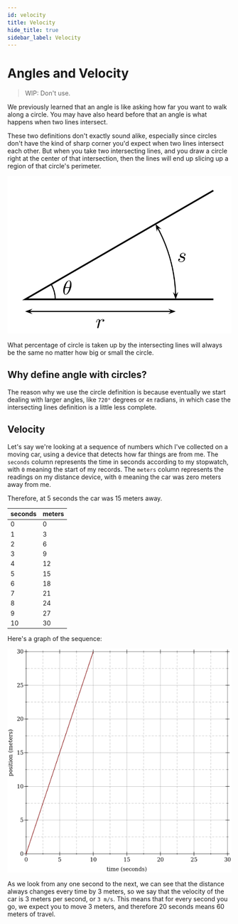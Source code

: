 ```yaml
---
id: velocity
title: Velocity
hide_title: true
sidebar_label: Velocity
---
```


# Angles and Velocity

> WIP: Don't use.

We previously learned that an angle is like asking how far you want to walk 
along a circle. You may have also heard before that an angle is what happens 
when two lines intersect.

These two definitions don't exactly sound alike, especially since circles don't 
have the kind of sharp corner you'd expect when two lines intersect each other.
But when you take two intersecting lines, and you draw a circle right at the 
center of that intersection, then the lines will end up slicing up a region of 
that circle's perimeter.

![angle-circle](/img/angle-circle.png)

What percentage of circle is taken up by the intersecting lines will always be 
the same no matter how big or small the circle.

## Why define angle with circles?

The reason why we use the circle definition is because eventually we start 
dealing with larger angles, like `720°` degrees or `4π` radians, in which case
the intersecting lines definition is a little less complete.

## Velocity

Let's say we're looking at a sequence of numbers which I've collected on a 
moving car, using a device that detects how far things are from me. The 
`seconds` column represents the time in seconds according to my stopwatch, with 
`0` meaning the start of my records. The `meters` column represents the readings 
on my distance device, with `0` meaning the car was zero meters away from me.

Therefore, at 5 seconds the car was 15 meters away.

seconds | meters
------- | ------
0       | 0
1       | 3
2       | 6
3       | 9
4       | 12
5       | 15
6       | 18
7       | 21
8       | 24
9       | 27
10      | 30

Here's a graph of the sequence:

![(line-0-3)](/img/(line-0-3).png)

As we look from any one second to the next, we can see that the distance always 
changes every time by 3 meters, so we say that the velocity of the car is 3 
meters per second, or `3 m/s`. This means that for every second you go, we 
expect you to move 3 meters, and therefore 20 seconds means 60 meters of travel.

